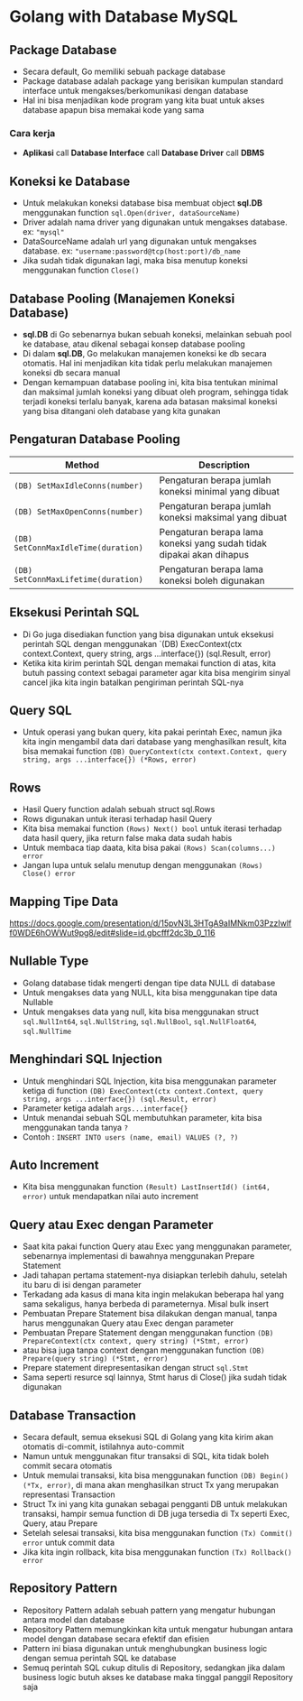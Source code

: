 # Golang with Database MySQL

## Package Database
- Secara default, Go memiliki sebuah package database
- Package database adalah package yang berisikan kumpulan standard interface untuk mengakses/berkomunikasi dengan database
- Hal ini bisa menjadikan kode program yang kita buat untuk akses database apapun bisa memakai kode yang sama

### Cara kerja
- **Aplikasi** call **Database Interface** call **Database Driver** call **DBMS**

## Koneksi ke Database
- Untuk melakukan koneksi database bisa membuat object **sql.DB** menggunakan function `sql.Open(driver, dataSourceName)`
- Driver adalah nama driver yang digunakan untuk mengakses database. ex: `"mysql"`
- DataSourceName adalah url yang digunakan untuk mengakses database. ex: `"username:password@tcp(host:port)/db_name`
- Jika sudah tidak digunakan lagi, maka bisa menutup koneksi menggunakan function `Close()`

## Database Pooling (Manajemen Koneksi Database)
- **sql.DB** di Go sebenarnya bukan sebuah koneksi, melainkan sebuah pool ke database, atau dikenal sebagai konsep database pooling
- Di dalam **sql.DB**, Go melakukan manajemen koneksi ke db secara otomatis. Hal ini menjadikan kita tidak perlu melakukan manajemen koneksi db secara manual
- Dengan kemampuan database pooling ini, kita bisa tentukan minimal dan maksimal jumlah koneksi yang dibuat oleh program, sehingga tidak terjadi koneksi terlalu banyak, karena ada batasan maksimal koneksi yang bisa ditangani oleh database yang kita gunakan

## Pengaturan Database Pooling
| **Method** | **Description** |
| ----------- | ----------- |
| `(DB) SetMaxIdleConns(number)` | Pengaturan berapa jumlah koneksi minimal yang dibuat |
| `(DB) SetMaxOpenConns(number)` | Pengaturan berapa jumlah koneksi maksimal yang dibuat |
| `(DB) SetConnMaxIdleTime(duration)` | Pengaturan berapa lama koneksi yang sudah tidak dipakai akan dihapus |
| `(DB) SetConnMaxLifetime(duration)` | Pengaturan berapa lama koneksi boleh digunakan |

## Eksekusi Perintah SQL
- Di Go juga disediakan function yang bisa digunakan untuk eksekusi perintah SQL dengan menggunakan `(DB) ExecContext(ctx context.Context, query string, args ...interface{}) (sql.Result, error)
- Ketika kita kirim perintah SQL dengan memakai function di atas, kita butuh passing context sebagai parameter agar kita bisa mengirim sinyal cancel jika kita ingin batalkan pengiriman perintah SQL-nya

## Query SQL
- Untuk operasi yang bukan query, kita pakai perintah Exec, namun jika kita ingin mengambil data dari database yang menghasilkan result, kita bisa memakai function `(DB) QueryContext(ctx context.Context, query string, args ...interface{}) (*Rows, error)`

## Rows
- Hasil Query function adalah sebuah struct sql.Rows
- Rows digunakan untuk iterasi terhadap hasil Query
- Kita bisa memakai function `(Rows) Next() bool` untuk iterasi terhadap data hasil query, jika return false maka data sudah habis
- Untuk membaca tiap daata, kita bisa pakai `(Rows) Scan(columns...) error`
- Jangan lupa untuk selalu menutup dengan menggunakan `(Rows) Close() error`

## Mapping Tipe Data
https://docs.google.com/presentation/d/15pvN3L3HTgA9aIMNkm03PzzIwlff0WDE6hOWWut9pg8/edit#slide=id.gbcfff2dc3b_0_116

## Nullable Type
- Golang database tidak mengerti dengan tipe data NULL di database
- Untuk mengakses data yang NULL, kita bisa menggunakan tipe data Nullable
- Untuk mengakses data yang null, kita bisa menggunakan struct `sql.NullInt64`, `sql.NullString`, `sql.NullBool`, `sql.NullFloat64`, `sql.NullTime`

## Menghindari SQL Injection
- Untuk menghindari SQL Injection, kita bisa menggunakan parameter ketiga di function `(DB) ExecContext(ctx context.Context, query string, args ...interface{}) (sql.Result, error)`
- Parameter ketiga adalah `args...interface{}`
- Untuk menandai sebuah SQL membutuhkan parameter, kita bisa menggunakan tanda tanya `?`
- Contoh : `INSERT INTO users (name, email) VALUES (?, ?)`

## Auto Increment
- Kita bisa menggunakan function `(Result) LastInsertId() (int64, error)` untuk mendapatkan nilai auto increment
  

## Query atau Exec dengan Parameter
- Saat kita pakai function Query atau Exec yang menggunakan parameter, sebenarnya implementasi di bawahnya menggunakan Prepare Statement
- Jadi tahapan pertama statement-nya disiapkan terlebih dahulu, setelah itu baru di isi dengan parameter
- Terkadang ada kasus di mana kita ingin melakukan beberapa hal yang sama sekaligus, hanya berbeda di parameternya. Misal bulk insert
- Pembuatan Prepare Statement bisa dilakukan dengan manual, tanpa harus menggunakan Query atau Exec dengan parameter
- Pembuatan Prepare Statement dengan menggunakan function `(DB) PrepareContext(ctx context, query string) (*Stmt, error)`
- atau bisa juga tanpa context dengan menggunakan function `(DB) Prepare(query string) (*Stmt, error)`
- Prepare statement direpresentasikan dengan struct `sql.Stmt`
- Sama seperti resurce sql lainnya, Stmt harus di Close() jika sudah tidak digunakan

## Database Transaction
- Secara default, semua eksekusi SQL di Golang yang kita kirim akan otomatis di-commit, istilahnya auto-commit
- Namun untuk menggunakan fitur transaksi di SQL, kita tidak boleh commit secara otomatis
- Untuk memulai transaksi, kita bisa menggunakan function `(DB) Begin() (*Tx, error)`, di mana akan menghasilkan struct Tx yang merupakan representasi Transaction
- Struct Tx ini yang kita gunakan sebagai pengganti DB untuk melakukan transaksi, hampir semua function di DB juga tersedia di Tx seperti Exec, Query, atau Prepare
- Setelah selesai transaksi, kita bisa menggunakan function `(Tx) Commit() error` untuk commit data
- Jika kita ingin rollback, kita bisa menggunakan function `(Tx) Rollback() error`

## Repository Pattern
- Repository Pattern adalah sebuah pattern yang mengatur hubungan antara model dan database
- Repository Pattern memungkinkan kita untuk mengatur hubungan antara model dengan database secara efektif dan efisien
- Pattern ini biasa digunakan untuk menghubungkan business logic dengan semua perintah SQL ke database
- Semuq perintah SQL cukup ditulis di Repository, sedangkan jika dalam business logic butuh akses ke database maka tinggal panggil Repository saja


   